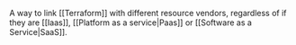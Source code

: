 A way to link [[Terraform]] with different resource vendors, regardless of if they are [[Iaas]], [[Platform as a service|Paas]] or [[Software as a Service|SaaS]].
